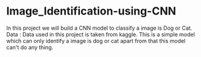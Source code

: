 # Image_Identification-using-CNN

In this project we will build a CNN model to classify a image is Dog or Cat.
Data : Data used in this project is taken from kaggle.
This is a simple model which can only identify a image is dog or cat apart from that this model can't do any thing.
